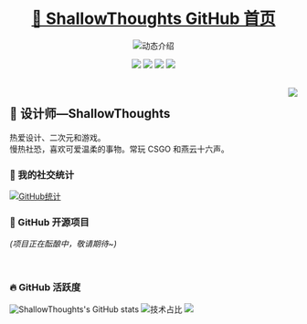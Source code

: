 <p align="center">
  <h1 align="center"><a href="https://github.com/ShallowThoughts">🌸 ShallowThoughts GitHub 首页</a></h1>
</p>

<p align="center">
  <img src="https://readme-typing-svg.demolab.com/?lines=大家好，我是ShallowThoughts;欢迎来到我的%20GitHub!;除了吃就是睡~&font=Fira%20Code&center=true&width=380&height=50&duration=4000&pause=1000" alt="动态介绍">
</p>

<p align="center">
  <img src="https://img.shields.io/static/v1?label=Role&message=Designer&color=pink"/>
  <img src="https://img.shields.io/static/v1?label=Location&message=Henan&color=orange"/>
  <a href="https://lxixi.top"><img src="https://img.shields.io/static/v1?label=Site&message=Personal&color=blue"/></a>
  <a href="https://t.me/convention520"><img src="https://img.shields.io/static/v1?label=Chat&message=Telegram&color=purple"/></a>
</p>
<br>

<img align="right" src="https://moe-counter.glitch.me/get/@:ShallowThoughts?theme=rule34">

## 🌸 设计师—ShallowThoughts

热爱设计、二次元和游戏。<br>慢热社恐，喜欢可爱温柔的事物。常玩 CSGO 和燕云十六声。
<br>

### 💞 我的社交统计

[![GitHub统计](https://stats.justsong.cn/api/github?username=ShallowThoughts&theme=dark&lang=zh-CN)](https://github.com/ShallowThoughts)
<br>

### 🍭 GitHub 开源项目

*(项目正在酝酿中，敬请期待~)*

<br>

### 🔥 GitHub 活跃度

![ShallowThoughts's GitHub stats](https://github-readme-stats.vercel.app/api?username=ShallowThoughts&custom_title=ShallowThoughts的统计数据&show_icons=true&bg_color=30,e96443,904e95&title_color=fff&text_color=fff&icon_color=fff)
![技术占比](https://github-readme-stats.vercel.app/api/top-langs/?username=ShallowThoughts&layout=compact&langs_count=8&custom_title=技术占比&show_icons=true&bg_color=30,e96443,904e95&title_color=fff&text_color=fff&icon_color=fff)
![](https://github-readme-activity-graph.vercel.app/graph?username=ShallowThoughts&theme=dracula&custom_title=ShallowThoughts的心电图&radius=10)
<br>
